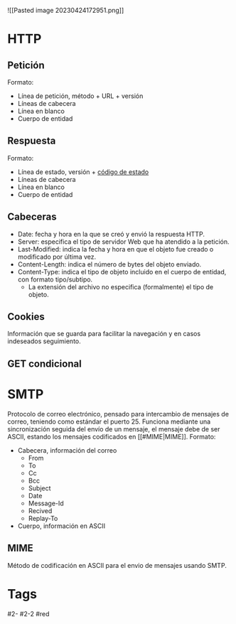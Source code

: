 ![[Pasted image 20230424172951.png]]
# HTTP
## Petición
Formato:
- Línea de petición, método + URL + versión
- Líneas de cabecera
- Línea en blanco 
- Cuerpo de entidad
## Respuesta
Formato:
- Línea de estado, versión + [código de estado](https://en.wikipedia.org/wiki/List_of_HTTP_status_codes)
- Líneas de cabecera
- Línea en blanco
- Cuerpo de entidad
## Cabeceras
- Date: fecha y hora en la que se creó y envió la respuesta HTTP.  
- Server: especifica el tipo de servidor Web que ha atendido a la petición.  
- Last-Modified: indica la fecha y hora en que el objeto fue creado o modificado por última vez.
- Content-Length: indica el número de bytes del objeto enviado.
- Content-Type: indica el tipo de objeto incluido en el cuerpo de entidad, con formato tipo/subtipo.
	- La extensión del archivo no especifica (formalmente) el tipo de objeto.
## Cookies
Información que se guarda para facilitar la navegación y en casos indeseados seguimiento.
## GET condicional
# SMTP
Protocolo de correo electrónico, pensado para intercambio de mensajes de correo, teniendo como estándar el puerto 25.
Funciona mediante una sincronización seguida del envío de un mensaje, el mensaje debe de ser ASCII, estando los mensajes codificados en [[#MIME|MIME]].
Formato:
- Cabecera, información del correo
	- From
	- To
	- Cc
	- Bcc
	- Subject
	- Date
	- Message-Id
	- Recived
	- Replay-To
- Cuerpo, información en ASCII
## MIME
Método de codificación en ASCII para el envio de mensajes usando SMTP.
# Tags
#2- 
#2-2 
#red